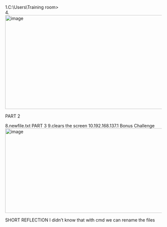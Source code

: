 1.C:\Users\Training room>  
4.  <img width="624" height="302" alt="image" src="https://github.com/user-attachments/assets/08da9510-361b-4dab-89b0-15755b888f9d" />



PART 2

8.newfile.txt
PART 3
9.clears the screen
10.192.168.137.1
Bonus Challenge
 <img width="568" height="272" alt="image" src="https://github.com/user-attachments/assets/655f03a5-b393-4cc6-a4a6-f17ab8d1dcbf" />


SHORT REFLECTION
I didn’t know that with cmd we can rename the files
